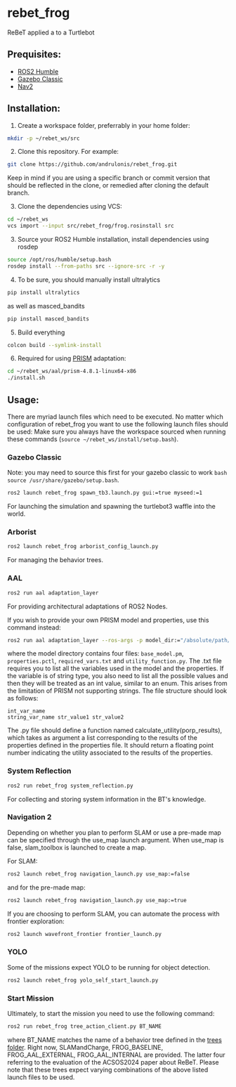 # rebet_frog
ReBeT applied a to a Turtlebot

## Prequisites:
- [ROS2 Humble](https://docs.ros.org/en/humble/Installation.html)
- [Gazebo Classic](https://classic.gazebosim.org/tutorials?tut=install_ubuntu&cat=install)
- [Nav2](https://docs.nav2.org/getting_started/index.html#installation)

## Installation:

1. Create a workspace folder, preferrably in your home folder:
```bash
mkdir -p ~/rebet_ws/src
```

2. Clone this repository. For example:
```bash
git clone https://github.com/andrulonis/rebet_frog.git
```
Keep in mind if you are using a specific branch or commit version that should be reflected in the clone, or remedied after cloning the default branch.

3. Clone the dependencies using VCS:
```bash
cd ~/rebet_ws
vcs import --input src/rebet_frog/frog.rosinstall src
```

3. Source your ROS2 Humble installation, install dependencies using rosdep
```bash
source /opt/ros/humble/setup.bash
rosdep install --from-paths src --ignore-src -r -y
```
4. To be sure, you should manually install ultralytics
```bash
pip install ultralytics
```
as well as masced_bandits
```bash
pip install masced_bandits
```

5. Build everything
```bash
colcon build --symlink-install
```

6. Required for using [PRISM](https://www.prismmodelchecker.org) adaptation:
```bash
cd ~/rebet_ws/aal/prism-4.8.1-linux64-x86
./install.sh
```

## Usage:
There are myriad launch files which need to be executed. No matter which configuration of rebet_frog you want to use the following launch files should be used:
Make sure you always have the workspace sourced when running these commands (```source ~/rebet_ws/install/setup.bash```).
### Gazebo Classic
Note: you may need to source this first for your gazebo classic to work ```bash source /usr/share/gazebo/setup.bash```.
```bash
ros2 launch rebet_frog spawn_tb3.launch.py gui:=true myseed:=1
```
For launching the simulation and spawning the turtlebot3 waffle into the world.

### Arborist
```bash
ros2 launch rebet_frog arborist_config_launch.py
```
For managing the behavior trees.

### AAL
```bash
ros2 run aal adaptation_layer
```
For providing architectural adaptations of ROS2 Nodes.

If you wish to provide your own PRISM model and properties, use this command instead:
```bash
ros2 run aal adaptation_layer --ros-args -p model_dir:="/absolute/path/to/model/dir"
```
where the model directory contains four files: `base_model.pm`, `properties.pctl`, `required_vars.txt` and `utility_function.py`.
The .txt file requires you to list all the variables used in the model and the properties. If the variable is of string type, you also need to list all the possible values and then they will be treated as an int value, similar to an enum. This arises from the limitation of PRISM not supporting strings. The file structure should look as follows:
```
int_var_name
string_var_name str_value1 str_value2
```

The .py file should define a function named calculate_utility(porp_results), which takes as argument a list corresponding to the results of the properties defined in the properties file. It should return a floating point number indicating the utility associated to the results of the properties.

### System Reflection
```bash
ros2 run rebet_frog system_reflection.py
```
For collecting and storing system information in the BT's knowledge.

### Navigation 2
Depending on whether you plan to perform SLAM or use a pre-made map can be specified through the use_map launch argument. When use_map is false, slam_toolbox is launched to create a map.

For SLAM:
```bash
ros2 launch rebet_frog navigation_launch.py use_map:=false
```
and for the pre-made map:
```bash
ros2 launch rebet_frog navigation_launch.py use_map:=true
```

If you are choosing to perform SLAM, you can automate the process with frontier exploration:
```bash
ros2 launch wavefront_frontier frontier_launch.py 
```

### YOLO
Some of the missions expect YOLO to be running for object detection.
```bash
ros2 launch rebet_frog yolo_self_start_launch.py 
```

### Start Mission
Ultimately, to start the mission you need to use the following command:
```bash
ros2 run rebet_frog tree_action_client.py BT_NAME
```
where BT_NAME matches the name of a behavior tree defined in the [trees folder](/trees).
Right now, SLAMandCharge, FROG_BASELINE, FROG_AAL_EXTERNAL, FROG_AAL_INTERNAL are provided. The latter four referring to the evaluation of the ACSOS2024 paper about ReBeT.
Please note that these trees expect varying combinations of the above listed launch files to be used.

